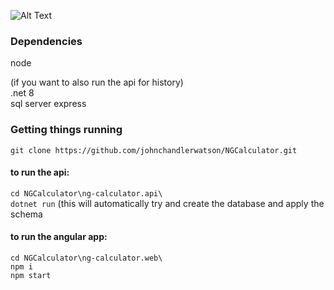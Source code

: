 ![Alt Text](https://media.giphy.com/media/v1.Y2lkPTc5MGI3NjExanE0a3M3MHVtaG5vd3N5OXdhZG8wcGE2NTRtM2NhbGRwZHIxeDNzbSZlcD12MV9pbnRlcm5hbF9naWZfYnlfaWQmY3Q9Zw/APYsFtkYc9bydnaMfM/giphy.gif)

### Dependencies
node   

(if you want to also run the api for history)   
.net 8   
sql server express

### Getting things running
`git clone https://github.com/johnchandlerwatson/NGCalculator.git`   
#### to run the api:   
`cd NGCalculator\ng-calculator.api\`   
`dotnet run` (this will automatically try and create the database and apply the schema   

#### to run the angular app:   
`cd NGCalculator\ng-calculator.web\`   
`npm i`   
`npm start`   
